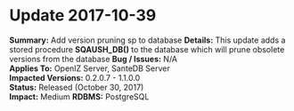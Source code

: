 # Update 2017-10-39

**Summary:** Add version pruning sp to database
**Details:** This update adds a stored procedure **SQAUSH_DB()** to the database which will prune obsolete versions from the database
**Bug / Issues:** N/A  
**Applies To:** OpenIZ Server, SanteDB Server  
**Impacted Versions:** 0.2.0.7 - 1.1.0.0   
**Status:** Released \(October 30, 2017\)  
**Impact:** Medium
**RDBMS:** PostgreSQL


